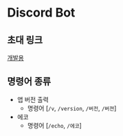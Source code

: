 # Discord Bot

## 초대 링크

[개발용](https://discord.com/oauth2/authorize?client_id=744441179483144192&scope=bot)

## 명령어 종류

- 앱 버전 출력
  - 명령어 [`/v`, `/version`, `/버전`, `/버젼`]
- 에코
  - 명령어 [`/echo`, `/에코`]
